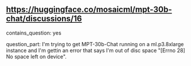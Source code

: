 ## https://huggingface.co/mosaicml/mpt-30b-chat/discussions/16

contains_question: yes

question_part: I'm trying to get MPT-30b-Chat running on a ml.p3.8xlarge instance and I'm gettin an error that says I'm out of disc space "[Errno 28] No space left on device".